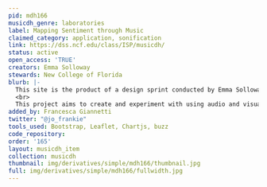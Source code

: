 ```yaml
---
pid: mdh166
musicdh_genre: laboratories
label: Mapping Sentiment through Music
claimed_category: application, sonification
link: https://dss.ncf.edu/class/ISP/musicdh/
status: active
open_access: 'TRUE'
creators: Emma Solloway
stewards: New College of Florida
blurb: |-
  This site is the product of a design sprint conducted by Emma Solloway with supervision from Cal Murgu, Digital Humanities Librarian, and Professor Mark Dancigers, Assistant Professor of Music and Digital Media, in January 2020 at the New College of Florida.
  <br>
  This project aims to create and experiment with using audio and visual connection as an alternative way to presenting data. In this case, students were surveyed about locations on campus and a composite of the average sentiment was used to create music that aims to represent the data collected. As you manuever through the website, consider how the music reflects the quantified sentiment.
added_by: Francesca Giannetti
twitter: "@jo_frankie"
tools_used: Bootstrap, Leaflet, Chartjs, buzz
code_repository:
order: '165'
layout: musicdh_item
collection: musicdh
thumbnail: img/derivatives/simple/mdh166/thumbnail.jpg
full: img/derivatives/simple/mdh166/fullwidth.jpg
---
```

